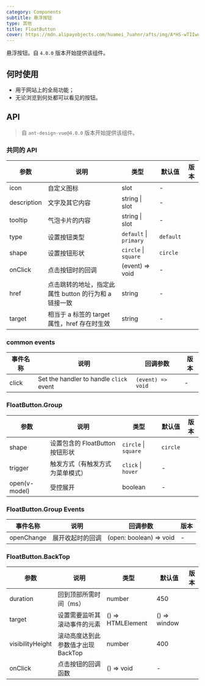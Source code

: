 ```yaml
---
category: Components
subtitle: 悬浮按钮
type: 其他
title: FloatButton
cover: https://mdn.alipayobjects.com/huamei_7uahnr/afts/img/A*HS-wTIIwu0kAAAAAAAAAAAAADrJ8AQ/original
---
```


悬浮按钮。自 `4.0.0` 版本开始提供该组件。

## 何时使用

- 用于网站上的全局功能；
- 无论浏览到何处都可以看见的按钮。

## API

> 自 `ant-design-vue@4.0.0` 版本开始提供该组件。

### 共同的 API

| 参数 | 说明 | 类型 | 默认值 | 版本 |
| --- | --- | --- | --- | --- |
| icon | 自定义图标 | slot | - |  |
| description | 文字及其它内容 | string \| slot | - |  |
| tooltip | 气泡卡片的内容 | string \| slot | - |  |
| type | 设置按钮类型 | `default` \| `primary` | `default` |  |
| shape | 设置按钮形状 | `circle` \| `square` | `circle` |  |
| onClick | 点击按钮时的回调 | (event) => void | - |  |
| href | 点击跳转的地址，指定此属性 button 的行为和 a 链接一致 | string | - |  |
| target | 相当于 a 标签的 target 属性，href 存在时生效 | string | - |  |

### common events

| 事件名称 | 说明                                    | 回调参数          | 版本 |
| -------- | --------------------------------------- | ----------------- | ---- |
| click    | Set the handler to handle `click` event | `(event) => void` | -    |

### FloatButton.Group

| 参数          | 说明                             | 类型                 | 默认值   | 版本 |
| ------------- | -------------------------------- | -------------------- | -------- | ---- |
| shape         | 设置包含的 FloatButton 按钮形状  | `circle` \| `square` | `circle` |      |
| trigger       | 触发方式（有触发方式为菜单模式） | `click` \| `hover`   | -        |      |
| open(v-model) | 受控展开                         | boolean              | -        |      |

### FloatButton.Group Events

| 事件名称   | 说明             | 回调参数                | 版本 |
| ---------- | ---------------- | ----------------------- | ---- |
| openChange | 展开收起时的回调 | (open: boolean) => void | -    |

### FloatButton.BackTop

| 参数             | 说明                               | 类型              | 默认值       | 版本 |
| ---------------- | ---------------------------------- | ----------------- | ------------ | ---- |
| duration         | 回到顶部所需时间（ms）             | number            | 450          |      |
| target           | 设置需要监听其滚动事件的元素       | () => HTMLElement | () => window |      |
| visibilityHeight | 滚动高度达到此参数值才出现 BackTop | number            | 400          |      |
| onClick          | 点击按钮的回调函数                 | () => void        | -            |      |
